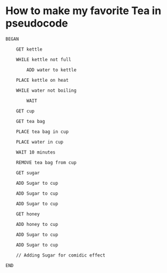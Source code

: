 # How to make my favorite Tea in pseudocode

	BEGAN
	
		GET kettle
	
		WHILE kettle not full
	
			ADD water to kettle
	
		PLACE kettle on heat
	
		WHILE water not boiling
	
			WAIT
	
		GET cup
	
		GET tea bag
	
		PLACE tea bag in cup
	
		PLACE water in cup
	
		WAIT 10 minutes
	
		REMOVE tea bag from cup
	
		GET sugar
	
		ADD Sugar to cup
	
		ADD Sugar to cup
	
		ADD Sugar to cup
	
		GET honey
	
		ADD honey to cup
	
		ADD Sugar to cup
	
		ADD Sugar to cup

  		// Adding Sugar for comidic effect
	
	END
